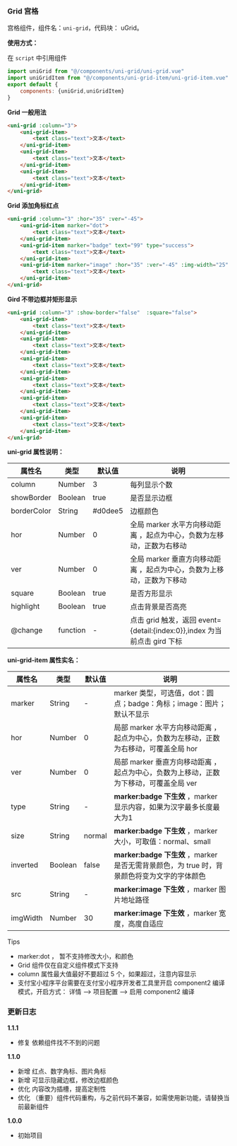### Grid 宫格

宫格组件，组件名：``uni-grid``，代码块： uGrid。

**使用方式：**

在 ``script`` 中引用组件 

```javascript
import uniGrid from "@/components/uni-grid/uni-grid.vue"
import uniGridItem from "@/components/uni-grid-item/uni-grid-item.vue"
export default {
    components: {uniGrid,uniGridItem}
}
```



**Grid 一般用法**

```html
<uni-grid :column="3">
	<uni-grid-item>
		<text class="text">文本</text>
	</uni-grid-item>
	<uni-grid-item>
		<text class="text">文本</text>
	</uni-grid-item>
	<uni-grid-item>
		<text class="text">文本</text>
	</uni-grid-item>
</uni-grid>
```

**Grid 添加角标红点**

```html
<uni-grid :column="3" :hor="35" :ver="-45">
	<uni-grid-item marker="dot">
		<text class="text">文本</text>
	</uni-grid-item>
	<uni-grid-item marker="badge" text="99" type="success">
		<text class="text">文本</text>
	</uni-grid-item>
	<uni-grid-item marker="image" :hor="35" :ver="-45" :img-width="25" src="https://img-cdn-qiniu.dcloud.net.cn/uni-ui/recommend.png">
		<text class="text">文本</text>
	</uni-grid-item>
</uni-grid>
```

**Gird 不带边框并矩形显示**

```html
<uni-grid :column="3" :show-border="false"  :square="false">
	<uni-grid-item>
		<text class="text">文本</text>
	</uni-grid-item>
	<uni-grid-item>
		<text class="text">文本</text>
	</uni-grid-item>
	<uni-grid-item>
		<text class="text">文本</text>
	</uni-grid-item>
	<uni-grid-item>
		<text class="text">文本</text>
	</uni-grid-item>
	<uni-grid-item>
		<text class="text">文本</text>
	</uni-grid-item>
	<uni-grid-item>
		<text class="text">文本</text>
	</uni-grid-item>
</uni-grid>
```



**uni-grid 属性说明：**

|属性名		|类型		|默认值	|说明																		|
|---		|----		|---	|---																		|
|column		|Number		|3		|每列显示个数																|
|showBorder	|Boolean	|true	|是否显示边框																|
|borderColor|String		|#d0dee5|边框颜色																	|
|hor		|Number		|0		|全局 marker 水平方向移动距离 ，起点为中心，负数为左移动，正数为右移动		|
|ver		|Number		|0		|全局 marker 垂直方向移动距离 ，起点为中心，负数为上移动，正数为下移动		|
|square		|Boolean	|true	|是否方形显示																|
|highlight	|Boolean	|true	|点击背景是否高亮															|
|@change	|function	|	-	|点击 grid 触发，返回 event={detail:{index:0}},index 为当前点击 gird 下标	|

**uni-grid-item 属性实名：**

|属性名		|类型	|默认值	|说明																							|
|---		|----	|---	|---																							|
|marker		|String	|-		| marker 类型，可选值，dot：圆点；badge：角标；image：图片； 默认不显示							|
|hor		|Number	|0		| 局部 marker 水平方向移动距离 ，起点为中心，负数为左移动，正数为右移动，可覆盖全局 hor			|
|ver		|Number	|0		| 局部 marker 垂直方向移动距离 ，起点为中心，负数为上移动，正数为下移动，可覆盖全局 ver			|
|type		|String	|-		| **marker:badge 下生效** ，marker 显示内容，如果为汉字最多长度最大为1							|
|size		|String	|normal	| **marker:badge 下生效** ，marker 大小，可取值：normal、small									|
|inverted	|Boolean|false	| **marker:badge 下生效** ，marker 是否无需背景颜色，为 true 时，背景颜色将变为文字的字体颜色	|
|src		|String	|-		| **marker:image 下生效** ，marker 图片地址路径													|
|imgWidth	|Number	|30		| **marker:image 下生效** ，marker 宽度，高度自适应												|


Tips
- marker:dot ， 暂不支持修改大小，和颜色
- Grid 组件仅在自定义组件模式下支持
- column 属性最大值最好不要超过 5 个，如果超过，注意内容显示
- 支付宝小程序平台需要在支付宝小程序开发者工具里开启 component2 编译模式，开启方式： 详情 --> 项目配置 --> 启用 component2 编译

### 更新日志

**1.1.1**
- 修复 依赖组件找不不到的问题

**1.1.0**
- 新增 红点、数字角标、图片角标
- 新增 可显示隐藏边框，修改边框颜色
- 优化 内容改为插槽，提高定制性
- 优化 （重要）组件代码重构，与之前代码不兼容，如需使用新功能，请替换当前最新组件

**1.0.0**
- 初始项目

